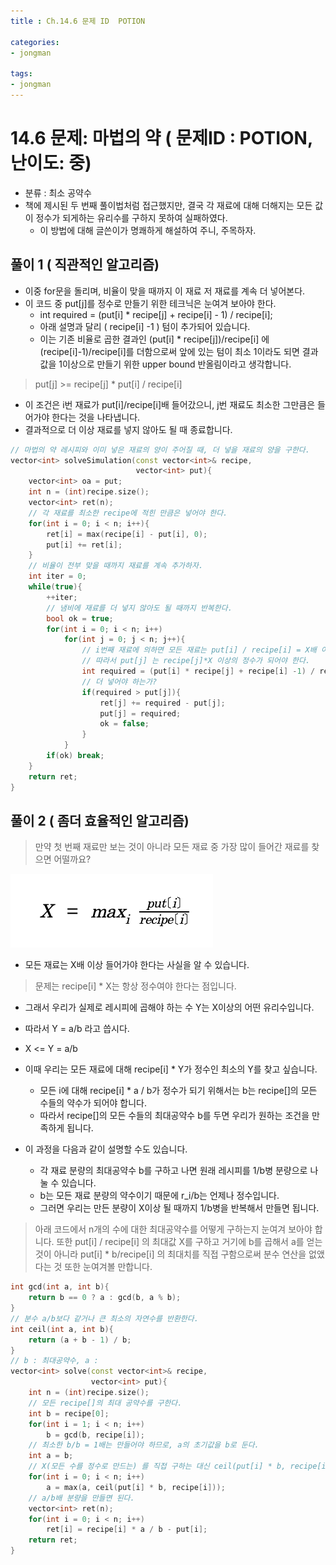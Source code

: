 ```yaml
---
title : Ch.14.6 문제 ID  POTION

categories:
- jongman

tags:
- jongman
---
```


# 14.6 문제: 마법의 약 ( 문제ID : POTION, 난이도: 중)
[algo]: <https://algospot.com/judge/problem/read/POTION>

- 분류 : 최소 공약수
- 책에 제시된 두 번째 풀이법처럼 접근했지만, 결국 각 재료에 대해 더해지는 모든 값이 정수가 되게하는
  유리수를 구하지 못하여 실패하였다.
  - 이 방법에 대해 글쓴이가 명쾌하게 해설하여 주니, 주목하자.




## 풀이 1 ( 직관적인 알고리즘)

- 이중 for문을 돌리며, 비율이 맞을 때까지 이 재료 저 재료를 계속 더 넣어본다.
- 이 코드 중 put[j]를 정수로 만들기 위한 테크닉은 눈여겨 보아야 한다.
    - int required = (put[i] * recipe[j] + recipe[i] - 1) / recipe[i];
    - 아래 설명과 달리 ( recipe[i] -1 ) 텀이 추가되어 있습니다.
    - 이는 기존 비율로 곱한 결과인 (put[i] * recipe[j])/recipe[i] 에 (recipe[i]-1)/recipe[i]를
      더함으로써 앞에 있는 텀이 최소 1이라도 되면 결과값을 1이상으로 만들기 위한 upper bound
      반올림이라고 생각합니다.

> put[j] >= recipe[j] * put[i] / recipe[i]
- 이 조건은 i번 재료가 put[i]/recipe[i]배 들어갔으니, j번 재료도 최소한 그만큼은 들어가야 한다는
  것을 나타냅니다.
- 결과적으로 더 이상 재료를 넣지 않아도 될 때 종료합니다.

```cpp
// 마법의 약 레시피와 이미 넣은 재료의 양이 주어질 때, 더 넣을 재료의 양을 구한다.
vector<int> solveSimulation(const vector<int>& recipe,
                            vector<int> put){
    vector<int> oa = put;
    int n = (int)recipe.size();
    vector<int> ret(n);
    // 각 재료를 최소한 recipe에 적힌 만큼은 넣어야 한다.
    for(int i = 0; i < n; i++){
        ret[i] = max(recipe[i] - put[i], 0);
        put[i] += ret[i];
    }
    // 비율이 전부 맞을 때까지 재료를 계속 추가하자.
    int iter = 0;
    while(true){
        ++iter;
        // 냄비에 재료를 더 넣지 않아도 될 때까지 반복한다.
        bool ok = true;
        for(int i = 0; i < n; i++)
            for(int j = 0; j < n; j++){
                // i번째 재료에 의하면 모든 재료는 put[i] / recipe[i] = X배 이상은 넣어야 한다.
                // 따라서 put[j] 는 recipe[j]*X 이상의 정수가 되어야 한다.
                int required = (put[i] * recipe[j] + recipe[i] -1) / recipe[i];
                // 더 넣어야 하는가?
                if(required > put[j]){
                    ret[j] += required - put[j];
                    put[j] = required;
                    ok = false;
                }
            }
        if(ok) break;
    }
    return ret;
}
```

## 풀이 2 ( 좀더 효율적인 알고리즘)

> 만약 첫 번째 재료만 보는 것이 아니라 모든 재료 중 가장 많이 들어간 재료를 찾으면 어떨까요?

![img1](/img/2019-12-15-Jongman-ch14-6-1.png)

- 모든 재료는 X배 이상 들어가야 한다는 사실을 알 수 있습니다.

> 문제는 recipe[i] * X는 항상 정수여야 한다는 점입니다.
- 그래서 우리가 실제로 레시피에 곱해야 하는 수 Y는 X이상의 어떤 유리수입니다.
- 따라서 Y = a/b 라고 씁시다.
- X <= Y = a/b
- 이때 우리는 모든 재료에 대해 recipe[i] * Y가 정수인 최소의 Y를 찾고 싶습니다.
    - 모든 i에 대해 recipe[i] * a / b가 정수가 되기 위해서는 b는 recipe[]의 모든 수들의 약수가
      되어야 합니다.
    - 따라서 recipe[]의 모든 수들의 최대공약수 b를 두면 우리가 원하는 조건을 만족하게 됩니다.


- 이 과정을 다음과 같이 설명할 수도 있습니다.
    - 각 재료 분량의 최대공약수 b를 구하고 나면 원래 레시피를 1/b병 분량으로 나눌 수 있습니다.
    - b는 모든 재료 분량의 약수이기 때문에 r_i/b는 언제나 정수입니다.
    - 그러면 우리는 만든 분량이 X이상 될 때까지 1/b병을 반복해서 만들면 됩니다.

> 아래 코드에서 n개의 수에 대한 최대공약수를 어떻게 구하는지 눈여겨 보아야 합니다.
> 또한 put[i] / recipe[i] 의 최대값 X를 구하고 거기에 b를 곱해서 a를 얻는 것이 아니라 
> put[i] * b/recipe[i] 의 최대치를 직접 구함으로써 분수 연산을 없앴다는 것 또한 눈여겨볼 만합니다.


```cpp
int gcd(int a, int b){
    return b == 0 ? a : gcd(b, a % b);
}
// 분수 a/b보다 같거나 큰 최소의 자연수를 반환한다.
int ceil(int a, int b){
    return (a + b - 1) / b;
}
// b : 최대공약수, a :
vector<int> solve(const vector<int>& recipe,
                  vector<int> put){
    int n = (int)recipe.size();
    // 모든 recipe[]의 최대 공약수를 구한다.
    int b = recipe[0];
    for(int i = 1; i < n; i++)
        b = gcd(b, recipe[i]);
    // 최소한 b/b = 1배는 만들어야 하므로, a의 초기값을 b로 둔다.
    int a = b;
    // X(모든 수를 정수로 만드는) 를 직접 구하는 대신 ceil(put[i] * b, recipe[i])의 최대값을 구한다.
    for(int i = 0; i < n; i++)
        a = max(a, ceil(put[i] * b, recipe[i]));
    // a/b배 분량을 만들면 된다.
    vector<int> ret(n);
    for(int i = 0; i < n; i++)
        ret[i] = recipe[i] * a / b - put[i];
    return ret;
}
```

